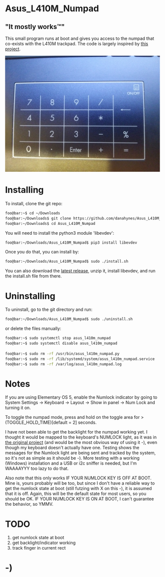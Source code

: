 <!----------------------------------------------------------------------------->
<!-- Filename: README.md                                       /          \  -->
<!-- Project : Asus_L410M_Numpad                              |     ()     | -->
<!-- Date    : 02/17/2019                                     |            | -->
<!-- Author  : Dana Hynes                                     |   \____/   | -->
<!-- License : WTFPLv2                                         \          /  -->
<!----------------------------------------------------------------------------->

# Asus_L410M_Numpad
## "It mostly works™"

This small program runs at boot and gives you access to the numpad that
co-exists with the L410M trackpad. The code is largely inspired by
[this project](https://gitlab.com/Thraen/gx735_touchpad_numpad).

![](numpad.jpg)

# Installing

To install, clone the git repo:
```bash
foo@bar:~$ cd ~/Downloads
foo@bar:~/Downloads$ git clone https://github.com/danahynes/Asus_L410M_Numpad
foo@bar:~/Downloads$ cd Asus_L410M_Numpad
```

You will need to install the python3 module 'libevdev':
```bash
foo@bar:~/Downloads/Asus_L410M_Numpad$ pip3 install libevdev
```

Once you do that, you can install by:
```bash
foo@bar:~/Downloads/Asus_L410M_Numpad$ sudo ./install.sh
```
You can also download the
[latest release](http://github.com/danahynes/Asus_L410M_Numpad/releases/latest),
unzip it, install libevdev, and run the install.sh file from there.

# Uninstalling

To uninstall, go to the git directory and run:
```bash
foo@bar:~/Downloads/Asus_L410M_Numpad$ sudo ./uninstall.sh
```

or delete the files manually:
```bash
foo@bar:~$ sudo systemctl stop asus_l410m_numpad
foo@bar:~$ sudo systemctl disable asus_l410m_numpad

foo@bar:~$ sudo rm -rf /usr/bin/asus_l410m_numpad.py
foo@bar:~$ sudo rm -rf /lib/systemd/system/asus_l410m_numpad.service
foo@bar:~$ sudo rm -rf /var/log/asus_l410m_numpad.log
```

# Notes

If you are using Elementary OS 5, enable the Numlock indicator by going to
System Settings -> Keyboard -> Layout -> Show in panel -> Num Lock and turning
it on.

To toggle the numpad mode, press and hold on the toggle area for >
(TOGGLE_HOLD_TIME)[default = 2] seconds.

I have not been able to get the backlight for the numpad working yet. I thought
it would be mapped to the keyboard's NUMLOCK light, as it was in
[the original project](https://gitlab.com/Thraen/gx735_touchpad_numpad) (and
would be the most obvious way of using it -), even though my keyboard doesn't
actually have one. Testing shows the messages for the Numlock light are being
sent and tracked by the system, so it's not as simple as it should be -).
More testing with a working (Windows) installation and a USB or i2c sniffer
is needed, but I'm WAAAAYYY too lazy to do that.

Also note that this only works IF YOUR NUMLOCK KEY IS OFF AT BOOT. Mine is,
yours probably will be too, but since I don't have a reliable way to get the
numlock state at boot (still futzing with X on this -), it is assumed that it
is off. Again, this will be the default state for most users, so you should be
OK. IF YOUR NUMLOCK KEY IS ON AT BOOT, I can't guarantee the behavior, so YMMV.

<!--
I'll provide a little more info in case anyone can help with this:

I can run any number of shell commands from python to get the Numlock LED state, such as:
```python
subprocess.call(['numlockx', 'status'])
or
subprocess.call('xset q | grep LED'.split())[65]
```
and they work just fine when I run the program from the command line. But when I set the program to run as a service, I get errors in journalctl saying the the subprocess returned a non-zero exit code, regardless of which command I use. I can wrap the calls in a try/except block to catch this, but then the whole call gets ignored, which is the same as not using a call at all. I'm not sure what is different when the py script gets called as a service (obviously a few ideas, like interactive vs. login shell, sh vs. bash, environment variables, etc.) but with all my Google-fu I can't find a definitive answer. So, since I can't get a reliable initial Numlock state, I'm just assuming it's off. The script starts at boot, and I feel that it's safe to assume that Numlock will be off at boot. Once the script is up and running, it monitors both the toggle area on the trackpad and the Numlock key (if you have one), as well as the Numlock from the On-Screen Keyboard (OSK) for those of us without an actual Numlock key. So I feel like I have almost all the bases covered. Using either the trackpad's toggle area and/or the OSK Numlock key seems to keep everything in sync, so I am confident in saying "It mostly works™". If anyone has any ideas on why/how running a shell command in a python3 script that runs as a service doesn't work, please let me know.

# Update

It seems that after a full Windows 10 install, with the proper drivers installed, my numpad only has a little LED next to the toggle switch to indicate if it is On or Off. I thought it illuminated the whole touchpad, though I could be wrong as I didn't keep the original Windows on this laptop for more than a few minutes (viva el linux!). Either way it doesn't work yet and I am working on it.

Also a lot of people on the interwebs complained about the Windows driver's toggle switch being too finicky, so I added a timeout where you have to press and hold the toggle button for (TOGGLE_HOLD_TIME) seconds for the toggle to take place. The default is two(2) seconds.

Also note that a press on any numpad key and moving the finger will result in that key being repeated. A simple fix but one I have not implemented yet.
-->

# TODO

1. get numlock state at boot
1. get backlight/indicator working
1. track finger in current rect

# -)
